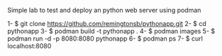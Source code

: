 Simple lab to test and deploy an python web server using podman

1- $ git clone https://github.com/remingtonsb/pythonapp.git
2- $ cd pythonapp
3- $ podman build -t pythonapp .
4- $ podman images
5- $ podman run -d -p 8080:8080 pythonapp
6- $ podman ps
7- $ curl localhost:8080
